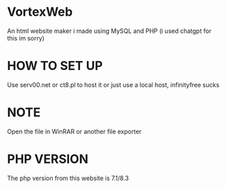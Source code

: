 # VortexWeb
An html website maker i made using MySQL and PHP (i used chatgpt for this im sorry)
# HOW TO SET UP
Use serv00.net or ct8.pl to host it or just use a local host, infinityfree sucks
# NOTE
Open the file in WinRAR or another file exporter
# PHP VERSION
The php version from this website is 7.1/8.3
